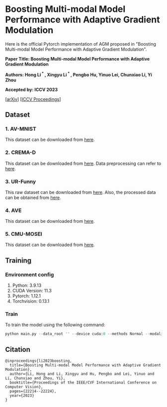 # Boosting Multi-modal Model Performance with Adaptive Gradient Modulation
Here is the official Pytorch implementation of AGM proposed in "Boosting Multi-modal Model Performance with Adaptive Gradient Modulation".

**Paper Title: Boosting Multi-modal Model Performance with Adaptive Gradient Modulation**

**Authors: Hong Li<sup> * </sup>, Xingyu Li<sup> * </sup>, Pengbo Hu, Yinuo Lei, Chunxiao Li, Yi Zhou**

**Accepted by: ICCV 2023**

[[arXiv](https://arxiv.org/abs/2308.07686)] [[ICCV Proceedings](https://openaccess.thecvf.com/content/ICCV2023/html/Li_Boosting_Multi-modal_Model_Performance_with_Adaptive_Gradient_Modulation_ICCV_2023_paper.html)]

## Dataset
### 1. AV-MNIST

This dataset can be downloaded from [here](https://drive.google.com/file/d/1KvKynJJca5tDtI5Mmp6CoRh9pQywH8Xp/view?usp=sharing).

### 2. CREMA-D

This dataset can be downloaded from [here](https://github.com/CheyneyComputerScience/CREMA-D). Data preprocessing can refer to [here](https://github.com/GeWu-Lab/OGM-GE_CVPR2022/tree/main/data/CREMAD).

### 3. UR-Funny

This raw dataset can be downloaded from [here](https://github.com/ROC-HCI/UR-FUNNY). Also, the processed data can be obtained from [here](https://github.com/ROC-HCI/UR-FUNNY).

### 4. AVE
This dataset can be downloaded from [here](https://sites.google.com/view/audiovisualresearch).

### 5. CMU-MOSEI

This dataset can be downloaded from [here](https://drive.google.com/file/d/1tcVYIMcZdlDzGuJvnMtbMchKIK9ulW1P/view?usp=sharing).

## Training

### Environment config
1. Python: 3.9.13
2. CUDA Version: 11.3
3. Pytorch: 1.12.1
4. Torchvision: 0.13.1
### Train
To train the model using the following command:
```python 
python main.py --data_root '' --device cuda:0 --methods Normal --modality Multimodal --fusion_type late_fusion --random_seed 999 --expt_dir checkpoint --expt_name test --batch_size 64 --EPOCHS 100 --learning_rate 0.0001 --dataset AV-MNIST --alpha 2.5 --SHAPE_contribution False
```

## Citation
```
@inproceedings{li2023boosting,
  title={Boosting Multi-modal Model Performance with Adaptive Gradient Modulation},
  author={Li, Hong and Li, Xingyu and Hu, Pengbo and Lei, Yinuo and Li, Chunxiao and Zhou, Yi},
  booktitle={Proceedings of the IEEE/CVF International Conference on Computer Vision},
  pages={22214--22224},
  year={2023}
}
```
